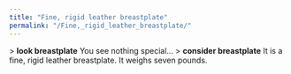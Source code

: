 ```yaml
---
title: "Fine, rigid leather breastplate"
permalink: "/Fine,_rigid_leather_breastplate/"
---
```


\> **look breastplate**
You see nothing special...
\> **consider breastplate**
It is a fine, rigid leather breastplate.
It weighs seven pounds.